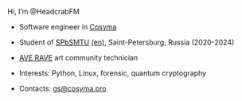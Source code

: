 Hi, I’m @HeadcrabFM
- Software engineer in [Cosyma](https://en.cosyma.pro)
- Student of [SPbSMTU](https://www.smtu.ru) [(en)](https://en.smtu.ru), Saint-Petersburg, Russia (2020-2024)
- [AVE RAVE](https://t.me/AveRaveSpace) art community technician
- Interests: Python, Linux, forensic, quantum cryptography 

- Contacts: gs@cosyma.pro

<!---
HeadcrabFM/HeadcrabFM is a ✨ special ✨ repository because its `README.md` (this file) appears on your GitHub profile.
You can click the Preview link to take a look at your changes.
--->
